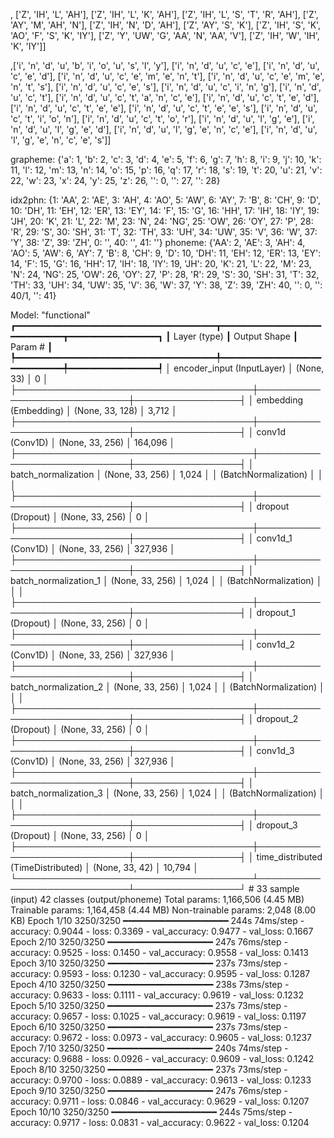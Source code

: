 , ['Z', 'IH', 'L', 'AH'], ['Z', 'IH', 'L', 'K', 'AH'], ['Z', 'IH', 'L', 'S', 'T', 'R', 'AH'], ['Z', 'AY', 'M', 'AH', 'N'], ['Z', 'IH', 'N', 'D', 'AH'], ['Z', 'AY', 'S', 'K'], ['Z', 'IH', 'S', 'K', 'AO', 'F', 'S', 'K', 'IY'], ['Z', 'Y', 'UW', 'G', 'AA', 'N', 'AA', 'V'], ['Z', 'IH', 'W', 'IH', 'K', 'IY']]

,['i', 'n', 'd', 'u', 'b', 'i', 'o', 'u', 's', 'l', 'y'], ['i', 'n', 'd', 'u', 'c', 'e'], ['i', 'n', 'd', 'u', 'c', 'e', 'd'], ['i', 'n', 'd', 'u', 'c', 'e', 'm', 'e', 'n', 't'], ['i', 'n', 'd', 'u', 'c', 'e', 'm', 'e', 'n', 't', 's'], ['i', 'n', 'd', 'u', 'c', 'e', 's'], ['i', 'n', 'd', 'u', 'c', 'i', 'n', 'g'], ['i', 'n', 'd', 'u', 'c', 't'], ['i', 'n', 'd', 'u', 'c', 't', 'a', 'n', 'c', 'e'], ['i', 'n', 'd', 'u', 'c', 't', 'e', 'd'], ['i', 'n', 'd', 'u', 'c', 't', 'e', 'e'], ['i', 'n', 'd', 'u', 'c', 't', 'e', 'e', 's'], ['i', 'n', 'd', 'u', 'c', 't', 'i', 'o', 'n'], ['i', 'n', 'd', 'u', 'c', 't', 'o', 'r'], ['i', 'n', 'd', 'u', 'l', 'g', 'e'], ['i', 'n', 'd', 'u', 'l', 'g', 'e', 'd'], ['i', 'n', 'd', 'u', 'l', 'g', 'e', 'n', 'c', 'e'], ['i', 'n', 'd', 'u', 'l', 'g', 'e', 'n', 'c', 'e', 's']]

grapheme:  {'a': 1, 'b': 2, 'c': 3, 'd': 4, 'e': 5, 'f': 6, 'g': 7, 'h': 8, 'i': 9, 'j': 10, 'k': 11, 'l': 12, 'm': 13, 'n': 14, 'o': 15, 'p': 16, 'q': 17, 'r': 18, 's': 19, 't': 20, 'u': 21, 'v': 22, 'w': 23, 'x': 24, 'y': 25, 'z': 26, '<pad>': 0, '<sos>': 27, '<eos>': 28}


idx2phn: {1: 'AA', 2: 'AE', 3: 'AH', 4: 'AO', 5: 'AW', 6: 'AY', 7: 'B', 8: 'CH', 9: 'D', 10: 'DH', 11: 'EH', 12: 'ER', 13: 'EY', 14: 'F', 15: 'G', 16: 'HH', 17: 'IH', 18: 'IY', 19: 'JH', 20: 'K', 21: 'L', 22: 'M', 23: 'N', 24: 'NG', 25: 'OW', 26: 'OY', 27: 'P', 28: 'R', 29: 'S', 30: 'SH', 31: 'T', 32: 'TH', 33: 'UH', 34: 'UW', 35: 'V', 36: 'W', 37: 'Y', 38: 'Z', 39: 'ZH', 0: '<pad>', 40: '<sos>', 41: '<eos>'}
phoneme:  {'AA': 2, 'AE': 3, 'AH': 4, 'AO': 5, 'AW': 6, 'AY': 7, 'B': 8, 'CH': 9, 'D': 10, 'DH': 11, 'EH': 12, 'ER': 13, 'EY': 14, 'F': 15, 'G': 16, 'HH': 17, 'IH': 18, 'IY': 19, 'JH': 20, 'K': 21, 'L': 22, 'M': 23, 'N': 24, 'NG': 25, 'OW': 26, 'OY': 27, 'P': 28, 'R': 29, 'S': 30, 'SH': 31, 'T': 32, 'TH': 33, 'UH': 34, 'UW': 35, 'V': 36, 'W': 37, 'Y': 38, 'Z': 39, 'ZH': 40, '<pad>': 0, '<sos>': 40/1, '<eos>': 41}


Model: "functional"
┏━━━━━━━━━━━━━━━━━━━━━━━━━━━━━━━━━━━━━━┳━━━━━━━━━━━━━━━━━━━━━━━━━━━━━┳━━━━━━━━━━━━━━━━━┓
┃ Layer (type)                         ┃ Output Shape                ┃         Param # ┃
┡━━━━━━━━━━━━━━━━━━━━━━━━━━━━━━━━━━━━━━╇━━━━━━━━━━━━━━━━━━━━━━━━━━━━━╇━━━━━━━━━━━━━━━━━┩
│ encoder_input (InputLayer)           │ (None, 33)                  │               0 │
├──────────────────────────────────────┼─────────────────────────────┼─────────────────┤
│ embedding (Embedding)                │ (None, 33, 128)             │           3,712 │
├──────────────────────────────────────┼─────────────────────────────┼─────────────────┤
│ conv1d (Conv1D)                      │ (None, 33, 256)             │         164,096 │
├──────────────────────────────────────┼─────────────────────────────┼─────────────────┤
│ batch_normalization                  │ (None, 33, 256)             │           1,024 │
│ (BatchNormalization)                 │                             │                 │
├──────────────────────────────────────┼─────────────────────────────┼─────────────────┤
│ dropout (Dropout)                    │ (None, 33, 256)             │               0 │
├──────────────────────────────────────┼─────────────────────────────┼─────────────────┤
│ conv1d_1 (Conv1D)                    │ (None, 33, 256)             │         327,936 │
├──────────────────────────────────────┼─────────────────────────────┼─────────────────┤
│ batch_normalization_1                │ (None, 33, 256)             │           1,024 │
│ (BatchNormalization)                 │                             │                 │
├──────────────────────────────────────┼─────────────────────────────┼─────────────────┤
│ dropout_1 (Dropout)                  │ (None, 33, 256)             │               0 │
├──────────────────────────────────────┼─────────────────────────────┼─────────────────┤
│ conv1d_2 (Conv1D)                    │ (None, 33, 256)             │         327,936 │
├──────────────────────────────────────┼─────────────────────────────┼─────────────────┤
│ batch_normalization_2                │ (None, 33, 256)             │           1,024 │
│ (BatchNormalization)                 │                             │                 │
├──────────────────────────────────────┼─────────────────────────────┼─────────────────┤
│ dropout_2 (Dropout)                  │ (None, 33, 256)             │               0 │
├──────────────────────────────────────┼─────────────────────────────┼─────────────────┤
│ conv1d_3 (Conv1D)                    │ (None, 33, 256)             │         327,936 │
├──────────────────────────────────────┼─────────────────────────────┼─────────────────┤
│ batch_normalization_3                │ (None, 33, 256)             │           1,024 │
│ (BatchNormalization)                 │                             │                 │
├──────────────────────────────────────┼─────────────────────────────┼─────────────────┤
│ dropout_3 (Dropout)                  │ (None, 33, 256)             │               0 │
├──────────────────────────────────────┼─────────────────────────────┼─────────────────┤
│ time_distributed (TimeDistributed)   │ (None, 33, 42)              │          10,794 │
└──────────────────────────────────────┴─────────────────────────────┴─────────────────┘            # 33 sample (input) 42 classes (output/phoneme)
 Total params: 1,166,506 (4.45 MB)
 Trainable params: 1,164,458 (4.44 MB)
 Non-trainable params: 2,048 (8.00 KB)
 Epoch 1/10
3250/3250 ━━━━━━━━━━━━━━━━━━━━ 244s 74ms/step - accuracy: 0.9044 - loss: 0.3369 - val_accuracy: 0.9477 - val_loss: 0.1667
Epoch 2/10
3250/3250 ━━━━━━━━━━━━━━━━━━━━ 247s 76ms/step - accuracy: 0.9525 - loss: 0.1450 - val_accuracy: 0.9558 - val_loss: 0.1413
Epoch 3/10
3250/3250 ━━━━━━━━━━━━━━━━━━━━ 237s 73ms/step - accuracy: 0.9593 - loss: 0.1230 - val_accuracy: 0.9595 - val_loss: 0.1287
Epoch 4/10
3250/3250 ━━━━━━━━━━━━━━━━━━━━ 238s 73ms/step - accuracy: 0.9633 - loss: 0.1111 - val_accuracy: 0.9619 - val_loss: 0.1232
Epoch 5/10
3250/3250 ━━━━━━━━━━━━━━━━━━━━ 237s 73ms/step - accuracy: 0.9657 - loss: 0.1025 - val_accuracy: 0.9619 - val_loss: 0.1197
Epoch 6/10
3250/3250 ━━━━━━━━━━━━━━━━━━━━ 237s 73ms/step - accuracy: 0.9672 - loss: 0.0973 - val_accuracy: 0.9605 - val_loss: 0.1237
Epoch 7/10
3250/3250 ━━━━━━━━━━━━━━━━━━━━ 240s 74ms/step - accuracy: 0.9688 - loss: 0.0926 - val_accuracy: 0.9609 - val_loss: 0.1242
Epoch 8/10
3250/3250 ━━━━━━━━━━━━━━━━━━━━ 237s 73ms/step - accuracy: 0.9700 - loss: 0.0889 - val_accuracy: 0.9613 - val_loss: 0.1233
Epoch 9/10
3250/3250 ━━━━━━━━━━━━━━━━━━━━ 247s 76ms/step - accuracy: 0.9711 - loss: 0.0846 - val_accuracy: 0.9629 - val_loss: 0.1207
Epoch 10/10
3250/3250 ━━━━━━━━━━━━━━━━━━━━ 244s 75ms/step - accuracy: 0.9717 - loss: 0.0831 - val_accuracy: 0.9622 - val_loss: 0.1204